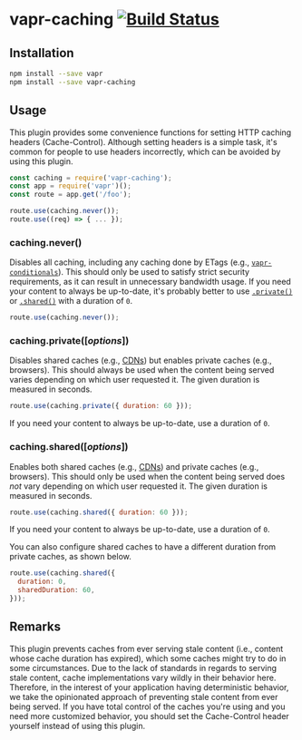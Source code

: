 # vapr-caching [![Build Status](https://travis-ci.org/JoshuaWise/vapr-caching.svg?branch=master)](https://travis-ci.org/JoshuaWise/vapr-caching)

## Installation

```bash
npm install --save vapr
npm install --save vapr-caching
```

## Usage

This plugin provides some convenience functions for setting HTTP caching headers (Cache-Control). Although setting headers is a simple task, it's common for people to use headers incorrectly, which can be avoided by using this plugin.

```js
const caching = require('vapr-caching');
const app = require('vapr')();
const route = app.get('/foo');

route.use(caching.never());
route.use((req) => { ... });
```

### caching.never()

Disables all caching, including any caching done by ETags (e.g., [`vapr-conditionals`](https://github.com/JoshuaWise/vapr-conditionals)). This should only be used to satisfy strict security requirements, as it can result in unnecessary bandwidth usage. If you need your content to always be up-to-date, it's probably better to use [`.private()`](#cachingprivateoptions) or [`.shared()`](#cachingsharedoptions) with a duration of `0`.

```js
route.use(caching.never());
```

### caching.private([*options*])

Disables shared caches (e.g., [CDNs](https://en.wikipedia.org/wiki/Content_delivery_network)) but enables private caches (e.g., browsers). This should always be used when the content being served varies depending on which user requested it. The given duration is measured in seconds.

```js
route.use(caching.private({ duration: 60 }));
```

If you need your content to always be up-to-date, use a duration of `0`.

### caching.shared([*options*])

Enables both shared caches (e.g., [CDNs](https://en.wikipedia.org/wiki/Content_delivery_network)) and private caches (e.g., browsers). This should only be used when the content being served does *not* vary depending on which user requested it. The given duration is measured in seconds.

```js
route.use(caching.shared({ duration: 60 }));
```

If you need your content to always be up-to-date, use a duration of `0`.

You can also configure shared caches to have a different duration from private caches, as shown below.

```js
route.use(caching.shared({
  duration: 0,
  sharedDuration: 60,
}));
```

## Remarks

This plugin prevents caches from ever serving stale content (i.e., content whose cache duration has expired), which some caches might try to do in some circumstances. Due to the lack of standards in regards to serving stale content, cache implementations vary wildly in their behavior here. Therefore, in the interest of your application having deterministic behavior, we take the opinionated approach of preventing stale content from ever being served. If you have total control of the caches you're using and you need more customized behavior, you should set the Cache-Control header yourself instead of using this plugin.

